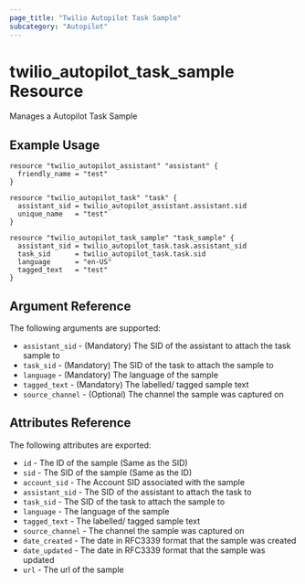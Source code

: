 ```yaml
---
page_title: "Twilio Autopilot Task Sample"
subcategory: "Autopilot"
---
```


# twilio_autopilot_task_sample Resource

Manages a Autopilot Task Sample

## Example Usage

```hcl
resource "twilio_autopilot_assistant" "assistant" {
  friendly_name = "test"
}

resource "twilio_autopilot_task" "task" {
  assistant_sid = twilio_autopilot_assistant.assistant.sid
  unique_name   = "test"
}

resource "twilio_autopilot_task_sample" "task_sample" {
  assistant_sid = twilio_autopilot_task.task.assistant_sid
  task_sid      = twilio_autopilot_task.task.sid
  language      = "en-US"
  tagged_text   = "test"
}
```

## Argument Reference

The following arguments are supported:

- `assistant_sid` - (Mandatory) The SID of the assistant to attach the task sample to
- `task_sid` - (Mandatory) The SID of the task to attach the sample to
- `language` - (Mandatory) The language of the sample
- `tagged_text` - (Mandatory) The labelled/ tagged sample text
- `source_channel` - (Optional) The channel the sample was captured on

## Attributes Reference

The following attributes are exported:

- `id` - The ID of the sample (Same as the SID)
- `sid` - The SID of the sample (Same as the ID)
- `account_sid` - The Account SID associated with the sample
- `assistant_sid` - The SID of the assistant to attach the task to
- `task_sid` - The SID of the task to attach the sample to
- `language` - The language of the sample
- `tagged_text` - The labelled/ tagged sample text
- `source_channel` - The channel the sample was captured on
- `date_created` - The date in RFC3339 format that the sample was created
- `date_updated` - The date in RFC3339 format that the sample was updated
- `url` - The url of the sample
